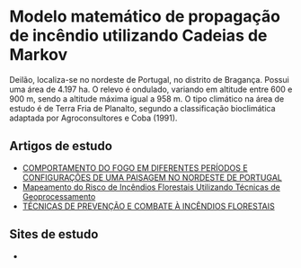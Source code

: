 # Modelo matemático de propagação de incêndio utilizando Cadeias de Markov

Deilão, localiza-se no nordeste de Portugal, no distrito de Bragança. Possui uma área de 4.197 ha. O relevo é ondulado, variando em altitude entre 600 e 900 m, sendo a altitude máxima igual a 958 m. O tipo climático na área de estudo é de Terra Fria de Planalto, segundo a classificação
bioclimática adaptada por Agroconsultores e Coba (1991). 


## Artigos de estudo 

* <a href="https://periodicos.ufsm.br/cienciaflorestal/article/view/27728/15735">COMPORTAMENTO DO FOGO EM DIFERENTES PERÍODOS E CONFIGURAÇÕES DE UMA PAISAGEM NO NORDESTE DE PORTUGAL</a><br>
* <a href="http://www.scielo.br/pdf/floram/v24/2179-8087-floram-2179-8087025615.pdf">Mapeamento do Risco de Incêndios Florestais Utilizando Técnicas de Geoprocessamento</a><br>
* <a href="https://www2.codevasf.gov.br/programas_acoes/programa-florestal-1/acoes-florestais-na-bacia-do-parnaiba/produto11_apostila_incendios.pdf">TÉCNICAS DE PREVENÇÃO E COMBATE À INCÊNDIOS FLORESTAIS</a><br>

## Sites de estudo

*
